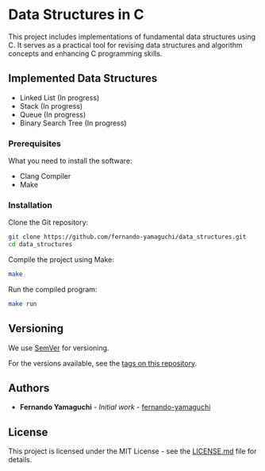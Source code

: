# Data Structures in C

This project includes implementations of fundamental data structures using C. It serves as a practical tool for revising data structures and algorithm concepts and enhancing C programming skills.

## Implemented Data Structures

- Linked List (In progress)
- Stack (In progress)
- Queue (In progress)
- Binary Search Tree (In progress)

### Prerequisites

What you need to install the software:

- Clang Compiler
- Make

### Installation

Clone the Git repository:

```bash
git clone https://github.com/fernando-yamaguchi/data_structures.git
cd data_structures
```

Compile the project using Make:

```bash
make
```

Run the compiled program:

```bash
make run
```

## Versioning

We use [SemVer](http://semver.org/) for versioning. 

For the versions available, see the [tags on this repository](https://github.com/fernando-yamaguchi/data_structures/tags).

## Authors

* **Fernando Yamaguchi** - *Initial work* - [fernando-yamaguchi](https://github.com/fernando-yamaguchi)

## License

This project is licensed under the MIT License - see the [LICENSE.md](LICENSE.md) file for details.
